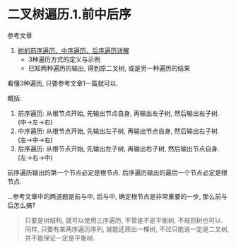 # 二叉树遍历.1.前中后序

参考文章

1. [树的前序遍历、中序遍历、后序遍历详解](https://www.jianshu.com/p/1c50b23fcc30)
    - 3种遍历方式的定义与示例
    - 已知两种遍历的输出, 得到原二叉树, 或是另一种遍历的结果

看懂3种遍历, 只要参考文章1一篇就可以.

概括:

1. 前序遍历: 从根节点开始, 先输出节点自身, 再输出左子树, 然后输出右子树. (中->左->右)
2. 中序遍历: 从根节点开始, 先输出左子树, 再输出节点自身, 然后输出右子树. (左->中->右)
3. 后序遍历: 从根节点开始, 先输出左子树, 再输出右子树, 然后输出节点自身. (左->右->中)

前序遍历输出的第一个节点必定是根节点.
后序遍历输出的最后一个节点必定是根节点.

...参考文章中的两道题是前与中, 后与中, 确定根节点是非常重要的一步, 那么前与后怎么搞?

> 只要是树结构, 就可以使用三序遍历, 不管是不是平衡树, 不规则树也可以. 同样, 只要有某两序遍历序列, 就能还原出一棵树, 不过只能说一定是二叉树, 并不能保证一定是平衡树.

